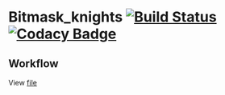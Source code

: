 # Bitmask_knights      [![Build Status](https://travis-ci.org/martchellop/Bitmask_knights.svg?branch=master)](https://travis-ci.org/martchellop/Bitmask_knights)             [![Codacy Badge](https://api.codacy.com/project/badge/Grade/7b630380f6fd45129679b396f469e9e3)](https://www.codacy.com/app/martchellop/Bitmask_knights?utm_source=github.com&amp;utm_medium=referral&amp;utm_content=martchellop/Bitmask_knights&amp;utm_campaign=Badge_Grade)
## Workflow
View [file](https://github.com/martchellop/Bitmask_knights/blob/scrum-for-github/SCRUM-WORKFLOW.md)
